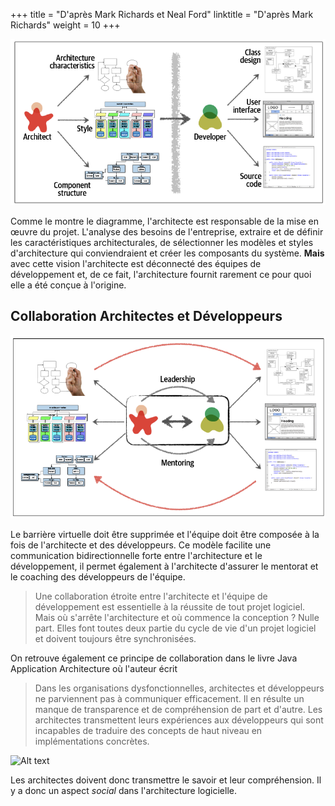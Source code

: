 +++
title = "D'après Mark Richards et Neal Ford"
linktitle = "D'après Mark Richards"
weight = 10
+++

![Alt text](../images/architecture_vs_design.png?width=30pc)

Comme le montre le diagramme, l'architecte est responsable de la mise en œuvre du projet. L'analyse des besoins de l'entreprise, extraire et de définir les caractéristiques architecturales, de sélectionner les modèles et styles d'architecture qui conviendraient et créer les composants du système. **Mais** avec cette vision l'architecte est déconnecté des équipes de développement et, de ce fait, l'architecture fournit rarement ce pour quoi elle a été conçue à l'origine.

## Collaboration Architectes et Développeurs

![Alt text](../images/architecture_vs_design2.png?width=30pc)

Le barrière virtuelle doit être supprimée et l'équipe doit être composée à la fois de l'architecte et des développeurs. Ce modèle facilite une communication bidirectionnelle forte entre l'architecture et le développement, il permet également à l'architecte d'assurer le mentorat et le coaching des développeurs de l'équipe.

> Une collaboration étroite entre l'architecte et l'équipe de développement est essentielle à la réussite de tout projet logiciel. Mais où s'arrête l'architecture et où commence la conception ? Nulle part. Elles font toutes deux partie du cycle de vie d'un projet logiciel et doivent toujours être synchronisées.

On retrouve également ce principe de collaboration dans le livre Java Application Architecture où l'auteur écrit

> Dans les organisations dysfonctionnelles, architectes et développeurs ne parviennent pas à communiquer efficacement. Il en résulte un manque de transparence et de compréhension de part et d'autre. Les architectes transmettent leurs expériences aux développeurs qui sont incapables de traduire des concepts de haut niveau en implémentations concrètes.

![Alt text](../images/ivory_tower.png?width=30pc)

Les architectes doivent donc transmettre le savoir et leur compréhension. Il y a donc un aspect _social_ dans l'architecture logicielle.
